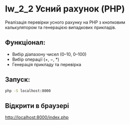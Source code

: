 # lw_2_2 Усний рахунок (PHP)
Реалізація перевірки усного рахунку на PHP з кнопковим калькулятором та генерацією випадкових прикладів.

## Функціонал:
- Вибір діапазону чисел (0–10, 0–100)
- Вибір операції (+, −, *)
- Генерація прикладу та перевірка

## Запуск:
```bash
php -S localhost:8000
```

## Відкрити в браузері
[http://localhost:8000/index.php](http://localhost:8000/index.php)
